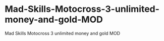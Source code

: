 # Mad-Skills-Motocross-3-unlimited-money-and-gold-MOD
Mad Skills Motocross 3 unlimited money and gold MOD
